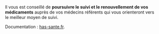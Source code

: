 Il vous est conseillé de **poursuivre le suivi et le renouvellement
de vos médicaments** auprès de vos médecins référents qui vous
orienteront vers le meilleur moyen de suivi.

Documentation : [has-sante.fr](https://www.has-sante.fr/upload/docs/application/pdf/2020-04/covid-19_-_faire_face_a_une_maladie_chronique_pendant_le_confinement_-_guide_patient.pdf).

